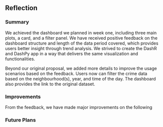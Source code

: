 ## Reflection

### Summary

We achieved the dashboard we planned in week one, including three main plots, a card, and a filter panel. We have received positive feedback on the dashboard structure and length of the data period covered, which provides users better insight through trend analysis. We strived to create the DashR and DashPy app in a way that delivers the same visualization and functionalities.

Beyond our original proposal, we added more details to improve the usage scenarios based on the feedback. Users now can filter the crime data based on the neighbourhood(s), year, and time of the day. The dashboard also provides the link to the original dataset. 

### Improvements
From the feedback, we have made major improvements on the following



### Future Plans

